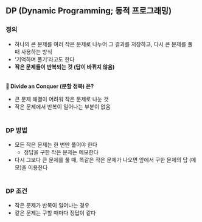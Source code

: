 ## DP (Dynamic Programming; 동적 프로그래밍)

### 정의

- 하나의 큰 문제를 여러 작은 문제로 나누어 그 결과를 저장하고, 다시 큰 문제를 풀 때 사용하는 방식
- ‘기억하며 풀기’라고도 한다
- **작은 문제들이 반복되는 것 (답이 바뀌지 않음)**<br><br>

**🚧 Divide an Conquer (분할 정복) 은?**

- 큰 문제 해결이 어려워 작은 문제로 나눈 것
- 작은 문제에서 반복이 일어나는 부분이 없음<br><br>

### DP 방법

- 모든 작은 문제는 한 번만 풀어야 한다
    - 정답을 구한 작은 문제는 메모한다 <memoization>
- 다시 그보다 큰 문제를 풀 때, 똑같은 작은 문제가 나오면 앞에서 구한 문제의 답 (메모)을 이용한다<br><br>

### DP 조건

- 작은 문제가 반복이 일어나는 경우
- 같은 문제는 구할 때마다 정답이 같다<br><br>